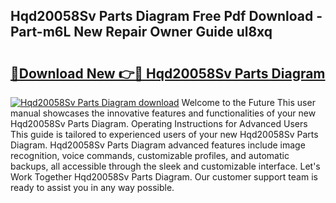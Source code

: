 ## Hqd20058Sv Parts Diagram Free Pdf Download - Part-m6L New Repair Owner Guide ul8xq

# <h2><a href="http://dfhkjo6.blite.top/?on=Hqd20058Sv+Parts+Diagram">🔗Download New 👉🔴 Hqd20058Sv Parts Diagram</a></h2>

[![Hqd20058Sv Parts Diagram download](https://i.imgur.com/lujVjoI.png)](http://dfhkjo6.blite.top/?on=Hqd20058Sv+Parts+Diagram)
Welcome to the Future This user manual showcases the innovative features and functionalities of your new Hqd20058Sv Parts Diagram. Operating Instructions for Advanced Users This guide is tailored to experienced users of your new Hqd20058Sv Parts Diagram. Hqd20058Sv Parts Diagram advanced features include image recognition, voice commands, customizable profiles, and automatic backups, all accessible through the sleek and customizable interface. Let's Work Together Hqd20058Sv Parts Diagram. Our customer support team is ready to assist you in any way possible.
